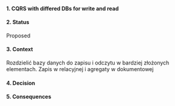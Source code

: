 #### 1. CQRS with differed DBs for write and read

#### 2. Status 
Proposed

#### 3. Context 
Rozdzielić bazy danych do zapisu i odczytu w bardziej złożonych elementach. Zapis w relacyjnej i agregaty w dokumentowej

#### 4. Decision 

#### 5. Consequences 
